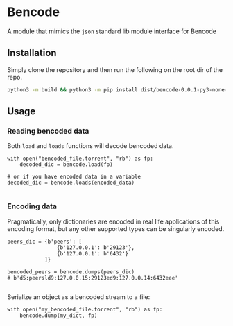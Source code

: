 # Bencode

A module that mimics the `json` standard lib module interface for
Bencode

## Installation
Simply clone the repository and then run the following on the root dir of the repo.
```sh
python3 -m build && python3 -m pip install dist/bencode-0.0.1-py3-none-any.whl
```

## Usage

### Reading bencoded data
Both `load` and `loads` functions will decode bencoded data.
```python3
with open("bencoded_file.torrent", "rb") as fp:
    decoded_dic = bencode.load(fp)

# or if you have encoded data in a variable
decoded_dic = bencode.loads(encoded_data)


```

### Encoding data
Pragmatically, only dictionaries are encoded in real life applications of this encoding format, but any other supported types can be singularly encoded. 
```python3
peers_dic = {b'peers': [
                {b'127.0.0.1': b'29123'}, 
                {b'127.0.0.1': b'6432'}
            ]}

bencoded_peers = bencode.dumps(peers_dic)
# b'd5:peersld9:127.0.0.15:29123ed9:127.0.0.14:6432eee'


```
Serialize an object as a bencoded stream to a file:
```python3
with open("my_bencoded_file.torrent", "rb") as fp:
    bencode.dump(my_dict, fp)

```